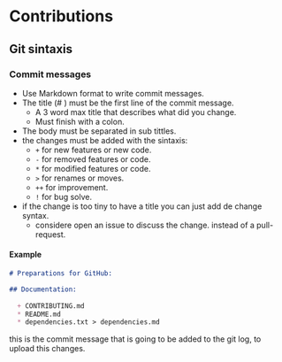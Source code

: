 # Contributions

## Git sintaxis

### Commit messages

- Use Markdown format to write commit messages.
- The title (# ) must be the first line of the commit message.
  - A 3 word max title that describes what did you change.
  - Must finish with a colon.
- The body must be separated in sub tittles.
- the changes must be added with the sintaxis:
    - `+` for new features or new code.
    - `-` for removed features or code.
    - `*` for modified features or code. 
    - `>` for renames or moves. 
    - `++` for improvement. 
    - `!` for bug solve. 
- if the change is too tiny to have a title you can just add de change syntax.
  - considere open an issue to discuss the change. instead of a pull-request.

#### Example

```markdown
# Preparations for GitHub:

## Documentation:
    
  + CONTRIBUTING.md
  * README.md
  * dependencies.txt > dependencies.md
```

this is the commit message that is going to be added to the git log, to upload this changes.
